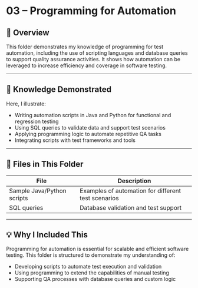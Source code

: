 
# 03 – Programming for Automation

## 📌 Overview
This folder demonstrates my knowledge of programming for test automation, including the use of scripting languages and database queries to support quality assurance activities. It shows how automation can be leveraged to increase efficiency and coverage in software testing.

---

## 🎯 Knowledge Demonstrated
Here, I illustrate:
- Writing automation scripts in Java and Python for functional and regression testing
- Using SQL queries to validate data and support test scenarios
- Applying programming logic to automate repetitive QA tasks
- Integrating scripts with test frameworks and tools

---

## 📂 Files in This Folder
| File | Description |
|------|-------------|
| Sample Java/Python scripts | Examples of automation for different test scenarios |
| SQL queries | Database validation and test support |

---

## 💡 Why I Included This
Programming for automation is essential for scalable and efficient software testing. This folder is structured to demonstrate my understanding of:

- Developing scripts to automate test execution and validation
- Using programming to extend the capabilities of manual testing
- Supporting QA processes with database queries and custom logic

